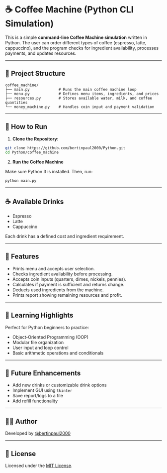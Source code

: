 
# ☕ Coffee Machine (Python CLI Simulation)

This is a simple **command-line Coffee Machine simulation** written in Python. The user can order different types of coffee (espresso, latte, cappuccino), and the program checks for ingredient availability, processes payments, and updates resources.

---

## 📁 Project Structure

```
coffee_machine/
├── main.py             # Runs the main coffee machine loop
├── menu.py             # Defines menu items, ingredients, and prices
├── resources.py        # Stores available water, milk, and coffee quantities
└── money_machine.py    # Handles coin input and payment validation
```

---

## 🚀 How to Run

1. **Clone the Repository:**

```bash
git clone https://github.com/bertinpaul2000/Python.git
cd Python/coffee_machine
```

2. **Run the Coffee Machine**

Make sure Python 3 is installed. Then, run:

```bash
python main.py
```

---

## ☕ Available Drinks

- Espresso
- Latte
- Cappuccino

Each drink has a defined cost and ingredient requirement.

---

## 🔄 Features

- Prints menu and accepts user selection.
- Checks ingredient availability before processing.
- Accepts coin inputs (quarters, dimes, nickels, pennies).
- Calculates if payment is sufficient and returns change.
- Deducts used ingredients from the machine.
- Prints report showing remaining resources and profit.

---

## 🧠 Learning Highlights

Perfect for Python beginners to practice:

- Object-Oriented Programming (OOP)
- Modular file organization
- User input and loop control
- Basic arithmetic operations and conditionals

---

## 🚧 Future Enhancements

- Add new drinks or customizable drink options
- Implement GUI using `tkinter`
- Save report/logs to a file
- Add refill functionality

---

## 👨‍💻 Author

Developed by [@bertinpaul2000](https://github.com/bertinpaul2000)

---

## 📄 License

Licensed under the [MIT License](https://opensource.org/licenses/MIT).

